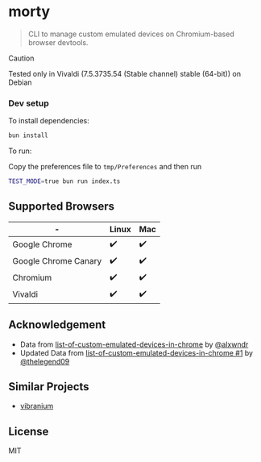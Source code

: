# morty

> CLI to manage custom emulated devices on Chromium-based browser devtools.

> [!CAUTION]
> Tested only in Vivaldi (7.5.3735.54 (Stable channel) stable (64-bit)) on Debian

### Dev setup

To install dependencies:

```bash
bun install
```

To run:

Copy the preferences file to `tmp/Preferences` and then run

```bash
TEST_MODE=true bun run index.ts
```

## Supported Browsers

| -                    | Linux | Mac |
| -------------------- | ----- | --- |
| Google Chrome        | ✔️    | ✔️  |
| Google Chrome Canary | ✔️    | ✔️  |
| Chromium             | ✔️    | ✔️  |
| Vivaldi              | ✔️    | ✔️  |

## Acknowledgement

- Data from [list-of-custom-emulated-devices-in-chrome](https://github.com/alxwndr/list-of-custom-emulated-devices-in-chrome) by [@alxwndr](https://github.com/alxwndr)
- Updated Data from [list-of-custom-emulated-devices-in-chrome #1](https://github.com/alxwndr/list-of-custom-emulated-devices-in-chrome/pull/1) by [@thelegend09](https://github.com/thelegend09)

## Similar Projects

- [vibranium](https://github.com/Pittan/vibranium)

## License

MIT
